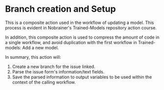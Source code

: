 # Branch creation and Setup

This is a composite action used in the workflow of updating a model. This process is evident in Nobrainer's Trained-Models repository action course. 

In addition, this composite action is used to compress the amount of code in a single workflow, and avoid duplication with the first workflow in Trained-models: Add a new model.

In summary, this action will:
1. Create a new branch for the issue linked.
2. Parse the issue form's information/text fields.
3. Save the parsed information to output variables to be used within the context of the calling workflow.